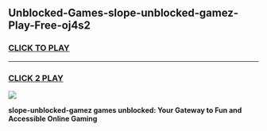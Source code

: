 
## Unblocked-Games-slope-unblocked-gamez-Play-Free-oj4s2
<h3>
<a href="https://premium76.site?title=slope-unblocked-gamez&ref=24M">CLICK TO PLAY</a></h3>
<hr>

<h3>
<a href="https://premium76.site?title=slope-unblocked-gamez&ref=24M">CLICK 2 PLAY</a>
  
</h3>

<a href="https://premium76.site?title=slope-unblocked-gamez&ref=24M"><img src="https://clearcache.store/games.png"></a>


**slope-unblocked-gamez games unblocked: Your Gateway to Fun and Accessible Online Gaming**
